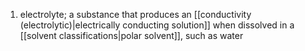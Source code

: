 1. electrolyte; a substance that produces an [[conductivity (electrolytic)|electrically conducting solution]] when dissolved in a [[solvent classifications|polar solvent]], such as water